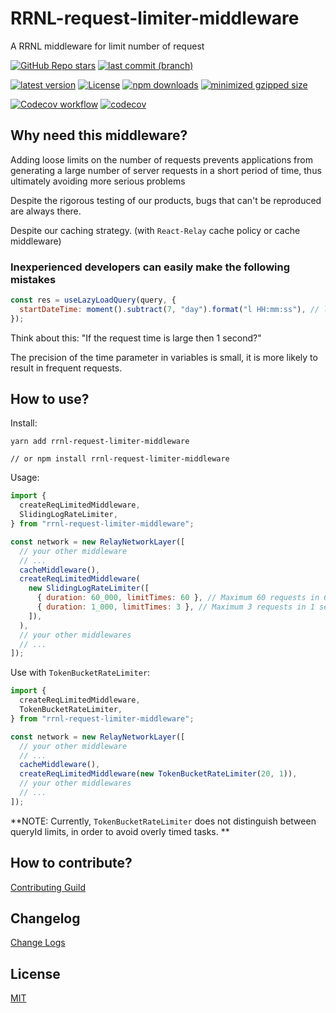 # RRNL-request-limiter-middleware

A RRNL middleware for limit number of request

[![GitHub Repo stars](https://img.shields.io/github/stars/xyy94813/rrnl-request-limiter-middleware?label=github%20%20stars)](https://github.com/xyy94813/rrnl-request-limiter-middleware)
[![last commit (branch)](https://img.shields.io/github/last-commit/xyy94813/rrnl-request-limiter-middleware/main)](https://github.com/xyy94813/rrnl-request-limiter-middleware)

[![latest version](https://img.shields.io/npm/v/rrnl-request-limiter-middleware.svg?label=latest%20%20version)](https://www.npmjs.org/package/rrnl-request-limiter-middleware)
[![License](https://img.shields.io/npm/l/rrnl-request-limiter-middleware?label=latest%20%20version%20%20license)](https://www.npmjs.org/package/rrnl-request-limiter-middleware)
[![npm downloads](https://img.shields.io/npm/dm/rrnl-request-limiter-middleware.svg)](http://npmjs.com/rrnl-request-limiter-middleware)
[![minimized gzipped size](https://img.shields.io/bundlejs/size/rrnl-request-limiter-middleware)](http://npmjs.com/rrnl-request-limiter-middleware)

[![Codecov workflow](https://github.com/xyy94813/rrnl-request-limiter-middleware/actions/workflows/codecov.yml/badge.svg?branch=main)](https://github.com/xyy94813/rrnl-request-limiter-middleware/actions/workflows/codecov.yml)
[![codecov](https://codecov.io/gh/xyy94813/rrnl-request-limiter-middleware/branch/main/graph/badge.svg?token=DCC845JGZW)](https://codecov.io/gh/xyy94813/rrnl-request-limiter-middleware)

## Why need this middleware?

Adding loose limits on the number of requests prevents applications from generating a large number of server requests in a short period of time,
thus ultimately avoiding more serious problems

Despite the rigorous testing of our products, bugs that can't be reproduced are always there.

Despite our caching strategy. (with `React-Relay` cache policy or cache middleware)

### Inexperienced developers can easily make the following mistakes

```js
const res = useLazyLoadQuery(query, {
  startDateTime: moment().subtract(7, "day").format("l HH:mm:ss"), // last 7 day
});
```

Think about this: "If the request time is large then 1 second?"

The precision of the time parameter in variables is small, it is more likely to result in frequent requests.

## How to use?

Install:

```shell
yarn add rrnl-request-limiter-middleware

// or npm install rrnl-request-limiter-middleware
```

Usage:

```js
import {
  createReqLimitedMiddleware,
  SlidingLogRateLimiter,
} from "rrnl-request-limiter-middleware";

const network = new RelayNetworkLayer([
  // your other middleware
  // ...
  cacheMiddleware(),
  createReqLimitedMiddleware(
    new SlidingLogRateLimiter([
      { duration: 60_000, limitTimes: 60 }, // Maximum 60 requests in 60 second for a query id
      { duration: 1_000, limitTimes: 3 }, // Maximum 3 requests in 1 second for a query id
    ]),
  ),
  // your other middlewares
  // ...
]);
```

Use with `TokenBucketRateLimiter`:

```js
import {
  createReqLimitedMiddleware,
  TokenBucketRateLimiter,
} from "rrnl-request-limiter-middleware";

const network = new RelayNetworkLayer([
  // your other middleware
  // ...
  cacheMiddleware(),
  createReqLimitedMiddleware(new TokenBucketRateLimiter(20, 1)),
  // your other middlewares
  // ...
]);
```

**NOTE: Currently, `TokenBucketRateLimiter` does not distinguish between queryId limits, in order to avoid overly timed tasks. **

## How to contribute?

[Contributing Guild](https://github.com/xyy94813/rrnl-request-limiter-middleware/blob/main/Contributing.md)

## Changelog

[Change Logs](https://github.com/xyy94813/rrnl-request-limiter-middleware/blob/main/CHANGELOG.md)

## License

[MIT](https://github.com/xyy94813/rrnl-request-limiter-middleware/blob/main/LICENSE)

